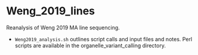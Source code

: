 # Weng_2019_lines

Reanalysis of Weng 2019 MA line sequencing.

- `Weng2019_analysis.sh` outlines script calls and input files and notes. Perl scripts are available in the organelle_variant_calling directory.
